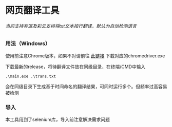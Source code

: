 # 网页翻译工具

###### 当前支持有道及彩云支持将txt文本按行翻译，默认为自动检测语言

### 用法（Windows）

使用前注意Chrome版本，如果不对请前往
[此链接](http://npm.taobao.org/mirrors/chromedriver/)
下载对应的chromedriver.exe



下载最新的release，将待翻译文件放在同级目录，在终端/CMD中输入
```
.\main.exe .\trans.txt
```
会在同级目录下生成基于时间命名的翻译结果，可同时运行多个。但频率过高容易被检测
### 导入

本工具用到了selenium库，导入前注意解决需求问题